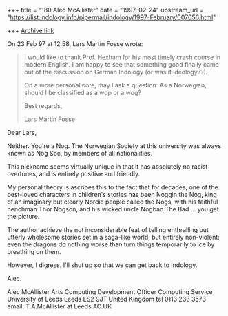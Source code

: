 +++
title = "180 Alec McAllister"
date = "1997-02-24"
upstream_url = "https://list.indology.info/pipermail/indology/1997-February/007056.html"

+++
[Archive link](https://list.indology.info/pipermail/indology/1997-February/007056.html)

On 23 Feb 97 at 12:58, Lars Martin Fosse wrote:

>I would like to thank Prof. Hexham for his most timely crash course in
>modern English. I am happy to see that something good finally came out of
>the discussion on German Indology (or was it ideology??). 
>
>On a more personal note, may I ask a question: As a Norwegian, should I be
>classified as a wop or a wog?
>
>Best regards,
>
>Lars Martin Fosse

Dear Lars, 

Neither. You're a Nog. The Norwegian Society at this university was 
always known as Nog Soc, by members of all nationalities. 

This nickname seems virtually unique in that it has absolutely no
racist overtones, and is entirely positive and friendly.

My personal theory is ascribes this to the fact that for decades, one
of the best-loved characters in children's stories has been Noggin
the Nog, king of an imaginary but clearly Nordic people called the
Nogs, with his faithful henchman Thor Nogson, and his wicked uncle
Nogbad The Bad ... you get the picture. 

The author achieve the not inconsiderable feat of telling enthralling
but utterly wholesome stories set in a saga-like world, but entirely
non-violent: even the dragons do nothing worse than turn things
temporarily to ice by breathing on them. 

However, I digress. I'll shut up so that we can get back to Indology.

Alec.


Alec McAllister
Arts Computing Development Officer
Computing Service
University of Leeds
Leeds
LS2 9JT
United Kingdom
tel 0113 233 3573
email: T.A.McAllister at Leeds.AC.UK




